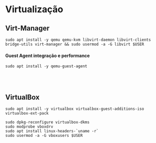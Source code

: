 <h1>Virtualização</h1>

<h2>Virt-Manager</h2>

```shell
sudo apt install -y qemu qemu-kvm libvirt-daemon libvirt-clients bridge-utils virt-manager && sudo usermod -a -G libvirt $USER

```


<h4>Guest Agent integração e performance</h4>

```shell
sudo apt install -y qemu-guest-agent

```
<br><br>


<h2>VirtualBox</h2>

```shell
sudo apt install -y virtualbox virtualbox-guest-additions-iso virtualbox-ext-pack

```

```shell
sudo dpkg-reconfigure virtualbox-dkms
sudo modprobe vboxdrv
sudo apt install linux-headers-`uname -r`
sudo usermod -a -G vboxusers $USER

```